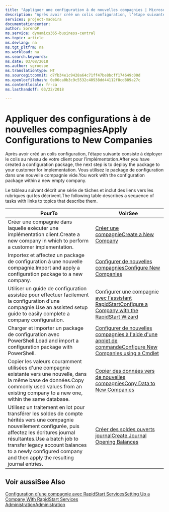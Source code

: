 ```yaml
---
title: "Appliquer une configuration à de nouvelles compagnies | Microsoft Docs"
description: "Après avoir créé un colis configuration, l’étape suivante consiste à déployer le colis au niveau de votre client pour l’implémentation. Vous utilisez la configuration avec une nouvelle compagnie vide."
services: project-madeira
documentationcenter: 
author: SorenGP
ms.service: dynamics365-business-central
ms.topic: article
ms.devlang: na
ms.tgt_pltfrm: na
ms.workload: na
ms.search.keywords: 
ms.date: 03/08/2018
ms.author: sgroespe
ms.translationtype: HT
ms.sourcegitcommit: d7fb34e1c9428a64c71ff47be8bcff174649c00d
ms.openlocfilehash: 0e06ca0b3c9c5532c40938dd44112f8cd889a27c
ms.contentlocale: fr-ca
ms.lasthandoff: 03/22/2018

---
```

# <a name="apply-configurations-to-new-companies"></a><span data-ttu-id="f7aa5-104">Appliquer des configurations à de nouvelles compagnies</span><span class="sxs-lookup"><span data-stu-id="f7aa5-104">Apply Configurations to New Companies</span></span>
<span data-ttu-id="f7aa5-105">Après avoir créé un colis configuration, l’étape suivante consiste à déployer le colis au niveau de votre client pour l’implémentation.</span><span class="sxs-lookup"><span data-stu-id="f7aa5-105">After you have created a configuration package, the next step is to deploy the package to your customer for implementation.</span></span> <span data-ttu-id="f7aa5-106">Vous utilisez le package de configuration dans une nouvelle compagnie vide.</span><span class="sxs-lookup"><span data-stu-id="f7aa5-106">You work with the configuration package within a new empty company.</span></span>  

 <span data-ttu-id="f7aa5-107">Le tableau suivant décrit une série de tâches et inclut des liens vers les rubriques qui les décrivent.</span><span class="sxs-lookup"><span data-stu-id="f7aa5-107">The following table describes a sequence of tasks with links to topics that describe them.</span></span>

|<span data-ttu-id="f7aa5-108">**Pour**</span><span class="sxs-lookup"><span data-stu-id="f7aa5-108">**To**</span></span>|<span data-ttu-id="f7aa5-109">**Voir**</span><span class="sxs-lookup"><span data-stu-id="f7aa5-109">**See**</span></span>|  
|------------|-------------|  
|<span data-ttu-id="f7aa5-110">Créer une compagnie dans laquelle exécuter une implémentation client.</span><span class="sxs-lookup"><span data-stu-id="f7aa5-110">Create a new company in which to perform a customer implementation.</span></span>|[<span data-ttu-id="f7aa5-111">Créer une compagnie</span><span class="sxs-lookup"><span data-stu-id="f7aa5-111">Create a New Company</span></span>](admin-how-to-create-a-new-company.md)|  
|<span data-ttu-id="f7aa5-112">Importez et affectez un package de configuration à une nouvelle compagnie.</span><span class="sxs-lookup"><span data-stu-id="f7aa5-112">Import and apply a configuration package to a new company.</span></span>|[<span data-ttu-id="f7aa5-113">Configurer de nouvelles compagnies</span><span class="sxs-lookup"><span data-stu-id="f7aa5-113">Configure New Companies</span></span>](admin-how-to-configure-new-companies.md)|  
|<span data-ttu-id="f7aa5-114">Utiliser un guide de configuration assistée pour effectuer facilement la configuration d'une compagnie.</span><span class="sxs-lookup"><span data-stu-id="f7aa5-114">Use an assisted setup guide to easily complete a company configuration.</span></span>|[<span data-ttu-id="f7aa5-115">Configurer une compagnie avec l'assistant RapidStart</span><span class="sxs-lookup"><span data-stu-id="f7aa5-115">Configure a Company with the RapidStart Wizard</span></span>](admin-how-to-configure-a-company-with-the-rapidstart-wizard.md)|
|<span data-ttu-id="f7aa5-116">Charger et importer un package de configuration avec PowerShell.</span><span class="sxs-lookup"><span data-stu-id="f7aa5-116">Load and import a configuration package with PowerShell.</span></span>|[<span data-ttu-id="f7aa5-117">Configurer de nouvelles compagnies à l'aide d'une applet de commande</span><span class="sxs-lookup"><span data-stu-id="f7aa5-117">Configure New Companies using a Cmdlet</span></span>](admin-how-to-configure-new-companies-using-a-cmdlet.md)|
|<span data-ttu-id="f7aa5-118">Copier les valeurs couramment utilisées d'une compagnie existante vers une nouvelle, dans la même base de données.</span><span class="sxs-lookup"><span data-stu-id="f7aa5-118">Copy commonly used values from an existing company to a new one, within the same database.</span></span>|[<span data-ttu-id="f7aa5-119">Copier des données vers de nouvelles compagnies</span><span class="sxs-lookup"><span data-stu-id="f7aa5-119">Copy Data to New Companies</span></span>](admin-how-to-copy-data-to-new-companies.md)|  
|<span data-ttu-id="f7aa5-120">Utilisez un traitement en lot pour transférer les soldes de compte hérités vers une compagnie nouvellement configurée, puis affectez les écritures journal résultantes.</span><span class="sxs-lookup"><span data-stu-id="f7aa5-120">Use a batch job to transfer legacy account balances to a newly configured company and then apply the resulting journal entries.</span></span>|[<span data-ttu-id="f7aa5-121">Créer des soldes ouverts journal</span><span class="sxs-lookup"><span data-stu-id="f7aa5-121">Create Journal Opening Balances</span></span>](admin-how-to-create-journal-opening-balances.md)|  

## <a name="see-also"></a><span data-ttu-id="f7aa5-122">Voir aussi</span><span class="sxs-lookup"><span data-stu-id="f7aa5-122">See Also</span></span>  
[<span data-ttu-id="f7aa5-123">Configuration d'une compagnie avec RapidStart Services</span><span class="sxs-lookup"><span data-stu-id="f7aa5-123">Setting Up a Company With RapidStart Services</span></span>](admin-set-up-a-company-with-rapidstart.md)  
[<span data-ttu-id="f7aa5-124">Administration</span><span class="sxs-lookup"><span data-stu-id="f7aa5-124">Administration</span></span>](admin-setup-and-administration.md)


